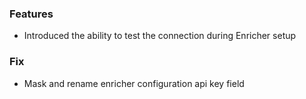 ### Features
- Introduced the ability to test the connection during Enricher setup

### Fix
- Mask and rename enricher configuration api key field